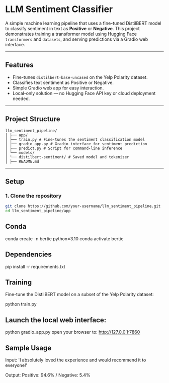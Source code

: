# LLM Sentiment Classifier

A simple machine learning pipeline that uses a fine-tuned DistilBERT model to classify sentiment in text as **Positive** or **Negative**. This project demonstrates training a transformer model using Hugging Face `transformers` and `datasets`, and serving predictions via a Gradio web interface.

---

## Features

- Fine-tunes `distilbert-base-uncased` on the Yelp Polarity dataset.
- Classifies text sentiment as Positive or Negative.
- Simple Gradio web app for easy interaction.
- Local-only solution — no Hugging Face API key or cloud deployment needed.

---

## Project Structure

```
llm_sentiment_pipeline/
│ ├── app/
│ ├── train.py # Fine-tunes the sentiment classification model
│ ├── gradio_app.py # Gradio interface for sentiment prediction
│ ├── predict.py # Script for command-line inference
│ └── models/
│ └── distilbert-sentiment/ # Saved model and tokenizer
│ ├── README.md
```

---

## Setup

### 1. Clone the repository

```bash
git clone https://github.com/your-username/llm_sentiment_pipeline.git
cd llm_sentiment_pipeline/app
```

## Conda

conda create -n bertie python=3.10
conda activate bertie

## Dependencies

pip install -r requirements.txt

## Training

Fine-tune the DistilBERT model on a subset of the Yelp Polarity dataset:

python train.py

## Launch the local web interface:

python gradio_app.py
open your browser to: http://127.0.0.1:7860

## Sample Usage

Input: 'I absolutely loved the experience and would recommend it to everyone!'

Output: Positive: 94.6% / Negative: 5.4%
